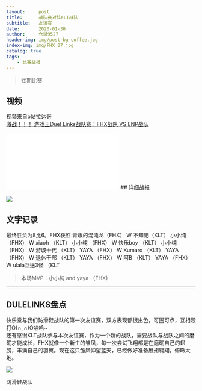 ```yaml
---
layout:     post
title:      战队赛对阵KLT战队
subtitle:   友谊赛
date:       2020-01-30
author:     仓鼠9527
header-img: img/post-bg-coffee.jpg
index-img: img/FHX_07.jpg
catalog: true
tags:
    - 比赛战报
---
```

>往期比赛

## 视频

视频来自b站拉达哥
<br>
[激战！！！ 游戏王Duel Links战队赛：FHX战队 VS ENP战队](https://www.bilibili.com/video/av83796800)
<br>
<iframe src="//player.bilibili.com/player.html?aid=85664543&cid=146418021&page=1" scrolling="no" border="0" frameborder="no" framespacing="0" allowfullscreen="true"> </iframe>
## 详细战报

![](https://ftp.bmp.ovh/imgs/2020/02/5e3db3a41a34fc69.jpg)





## 文字记录

最终胜负为8比6。FHX获胜
青眼的混沌龙（FHX） W 不知肥（KLT）
小小纯 （FHX） W xiaoh （KLT）
小小纯 （FHX） W 快乐boy （KLT）
小小纯 （FHX） W 游城十代 （KLT）
YAYA （FHX） W Kumaro （KLT）
YAYA （FHX） W 退休干部 （KLT）
YAYA （FHX） W 阿B （KLT）
YAYA （FHX） W ulala互送3怪 （KLT



>本场MVP：小小纯  and yaya    （FHX)   

----

## DULELINKS盘点




快乐堂与我们防滑鞋战队的第一次友谊赛，双方表现都很出色，可圈可点，互相殴打O(∩_∩)O哈哈~
<br/>
还有感谢KLT战队参与本次友谊赛，作为一个新的战队，需要战队与战队之间的磨砺才能成长，FHX就像一个新生的雏凤，每一次尝试飞翔都是在磨砺自己的翅膀，丰满自己的羽翼。现在这只雏凤仰望蓝天，已经做好准备展翅翱翔，俯瞰大地。

![](https://ftp.bmp.ovh/imgs/2020/02/cf68a58bd43dd722.png)



防滑鞋战队
